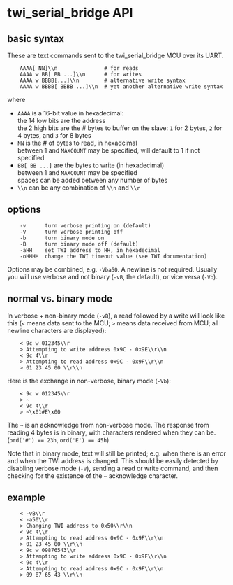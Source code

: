 twi\_serial\_bridge API
=====================

basic syntax
------------

These are text commands sent to the  twi\_serial\_bridge MCU over its UART.

        AAAA[ NN]\\n               # for reads
        AAAA w BB[ BB ...]\\n      # for writes
        AAAA w BBBB[...]\\n        # alternative write syntax
        AAAA w BBBB[ BBBB ...]\\n  # yet another alternative write syntax

where

* `AAAA` is a 16-bit value in hexadecimal:  
  the 14 low bits are the address  
  the 2 high bits are the # bytes to buffer on the slave: 
  `1` for 2 bytes, `2` for 4 bytes, and `3` for 8 bytes
* `NN` is the # of bytes to read, in hexadcimal  
  between 1 and `MAXCOUNT` may be specified, will default to 1 if not specified
* `BB[ BB ...]` are the bytes to write (in hexadecimal)  
  between 1 and `MAXCOUNT` may be specified  
  spaces can be added between any number of bytes 
* `\\n` can be any combination of `\\n` and `\\r`

options
-------

        -v      turn verbose printing on (default)
        -V      turn verbose printing off
        -b      turn binary mode on
        -B      turn binary mode off (default)
        -aHH    set TWI address to HH, in hexadecimal
        -oHHHH  change the TWI timeout value (see TWI documentation)

Options may be combined, e.g. `-Vba50`. A newline is not required. Usually you will use verbose and not binary (`-vB`, the default), or vice versa (`-Vb`).

normal vs. binary mode
----------------------

In verbose + non-binary mode (`-vB`), a read followed by a write will look like
this (`<` means data sent to the MCU; `>` means data received from MCU; all newline characters are displayed):

        < 9c w 012345\\r
        > Attempting to write address 0x9C - 0x9E\\r\\n
        < 9c 4\\r
        > Attempting to read address 0x9C - 0x9F\\r\\n
        > 01 23 45 00 \\r\\n

Here is the exchange in non-verbose, binary mode (`-Vb`):

        < 9c w 012345\\r
        > ~
        < 9c 4\\r
        > ~\x01#E\x00
 
The `~` is an acknowledge from non-verbose mode. The response from reading 4 bytes is in binary, with characters rendered when they can be. (`ord('#') == 23h`, `ord('E') == 45h`)

Note that in binary mode, text will still be printed; e.g. when there is an error and when the TWI address is changed. This should be easily detected by disabling verbose mode (`-V`), sending a read or write command, and then checking for the existence of the `~` acknowledge character.

example
-------

        < -vB\\r
        < -a50\\r
        > Changing TWI address to 0x50\\r\\n
        < 9c 4\\r
        > Attempting to read address 0x9C - 0x9F\\r\\n
        > 01 23 45 00 \\r\\n
        < 9c w 09876543\\r
        > Attempting to write address 0x9C - 0x9F\\r\\n
        < 9c 4\\r
        > Attempting to read address 0x9C - 0x9F\\r\\n
        > 09 87 65 43 \\r\\n
